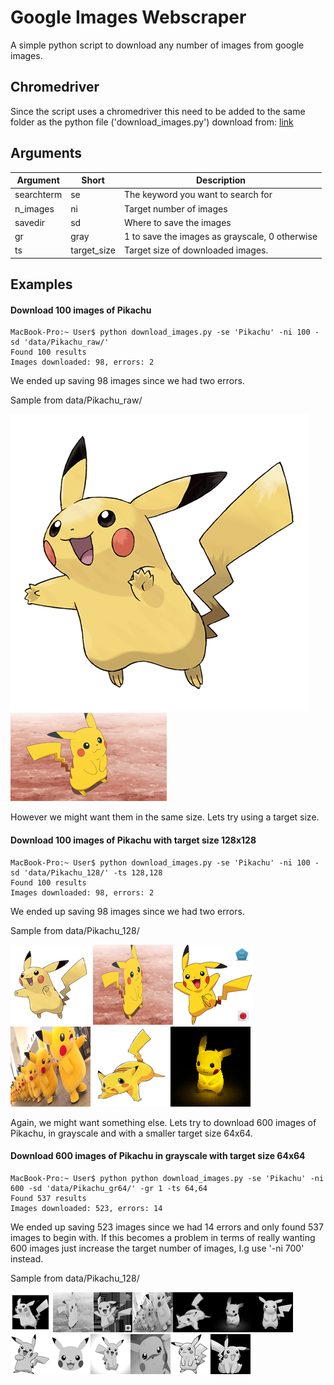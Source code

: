 # Google Images Webscraper
A simple python script to download any number of images from google images.

## Chromedriver
Since the script uses a chromedriver this need to be added to the same folder as the python file ('download_images.py')
download from: [link](https://sites.google.com/a/chromium.org/chromedriver/downloads)

## Arguments
| Argument      | Short         | Description                                                                                                               |
|------------   |-------------  |------------------------------------------------------------------------------------------------------------------------   |
| searchterm    | se            | The keyword you want to search for                                                                                        |
| n_images       | ni            |  Target number of images    |
| savedir       | sd            | Where to save the images                                                                                                  |
| gr            | gray          | 1 to save the images as grayscale, 0 otherwise                                                                            |
| ts            | target_size   | Target size of downloaded images.                                                                                         |
## Examples
#### Download 100 images of Pikachu
```console
MacBook-Pro:~ User$ python download_images.py -se 'Pikachu' -ni 100 -sd 'data/Pikachu_raw/'
Found 100 results
Images downloaded: 98, errors: 2
```
We ended up saving 98 images since we had two errors. 

Sample from data/Pikachu_raw/

![scraped_0.png](data/Pikachu_raw/scraped_0.png "scraped_0.png") ![scraped_1.png](data/Pikachu_raw/scraped_1.png "scraped_1.png")

However we might want them in the same size. Lets try using a target size.

#### Download 100 images of Pikachu with target size 128x128
```console
MacBook-Pro:~ User$ python download_images.py -se 'Pikachu' -ni 100 -sd 'data/Pikachu_128/' -ts 128,128
Found 100 results
Images downloaded: 98, errors: 2
```
We ended up saving 98 images since we had two errors. 

Sample from data/Pikachu_128/

![scraped_0.png](data/Pikachu_128/scraped_0.png "scraped_0.png") ![scraped_1.png](data/Pikachu_128/scraped_1.png "scraped_1.png")![scraped_2.png](data/Pikachu_128/scraped_2.png "scraped_2.png")![scraped_3.png](data/Pikachu_128/scraped_3.png "scraped_3.png")![scraped_4.png](data/Pikachu_128/scraped_4.png "scraped_4.png")![scraped_5.png](data/Pikachu_128/scraped_5.png "scraped_5.png")

Again, we might want something else. Lets try to download 600 images of Pikachu, in grayscale and with a smaller target size 64x64.

#### Download 600 images of Pikachu in grayscale with target size 64x64
```console
MacBook-Pro:~ User$ python python download_images.py -se 'Pikachu' -ni 600 -sd 'data/Pikachu_gr64/' -gr 1 -ts 64,64
Found 537 results
Images downloaded: 523, errors: 14
```
We ended up saving 523 images since we had 14 errors and only found 537 images to begin with. If this becomes a problem in terms of really wanting 600 images just increase the target number of images, I.g use '-ni 700' instead. 

Sample from data/Pikachu_128/

![scraped_0.png](data/Pikachu_gr64/scraped_0.png "scraped_0.png") ![scraped_1.png](data/Pikachu_gr64/scraped_1.png "scraped_1.png")![scraped_2.png](data/Pikachu_gr64/scraped_2.png "scraped_2.png")![scraped_3.png](data/Pikachu_gr64/scraped_3.png "scraped_3.png")![scraped_4.png](data/Pikachu_gr64/scraped_4.png "scraped_4.png")![scraped_5.png](data/Pikachu_gr64/scraped_5.png "scraped_5.png")![scraped_6.png](data/Pikachu_gr64/scraped_6.png "scraped_6.png")![scraped_7.png](data/Pikachu_gr64/scraped_7.png "scraped_7.png")![scraped_8.png](data/Pikachu_gr64/scraped_8.png "scraped_8.png")![scraped_9.png](data/Pikachu_gr64/scraped_9.png "scraped_9.png")![scraped_10.png](data/Pikachu_gr64/scraped_10.png "scraped_10.png")![scraped_11.png](data/Pikachu_gr64/scraped_11.png "scraped_11.png")![scraped_12.png](data/Pikachu_gr64/scraped_12.png "scraped_12.png")
